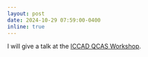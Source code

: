```yaml
---
layout: post
date: 2024-10-29 07:59:00-0400
inline: true
---
```


I will give a talk at the [ICCAD QCAS Workshop](https://sites.google.com/view/qcas-2024/home).
